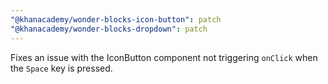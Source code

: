 ```yaml
---
"@khanacademy/wonder-blocks-icon-button": patch
"@khanacademy/wonder-blocks-dropdown": patch
---
```


Fixes an issue with the IconButton component not triggering `onClick` when the `Space` key is pressed.

